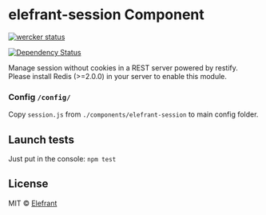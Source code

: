 # elefrant-session Component

[![wercker status](https://app.wercker.com/status/977049da53b3450a22c1bcea7d9c0ebb/s/master "wercker status")](https://app.wercker.com/project/bykey/977049da53b3450a22c1bcea7d9c0ebb)

[![Dependency Status](https://gemnasium.com/Elefrant/elefrant-session.svg)](https://gemnasium.com/Elefrant/elefrant-session)


Manage session without cookies in a REST server powered by restify. Please install Redis (>=2.0.0) in your server to enable this module.

### Config `/config/`

Copy `session.js` from `./components/elefrant-session` to main config folder.


## Launch tests

Just put in the console: `npm test`


## License

MIT © [Elefrant](http://elefrant.com/#/license)
